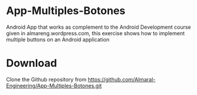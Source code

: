 # App-Multiples-Botones
Android App that works as complement to the Android Development course given in almareng.wordpress.com, this exercise shows how to implement multiple buttons on an Android application

# Download
Clone the Github repository from https://github.com/Almaral-Engineering/App-Multiples-Botones.git

